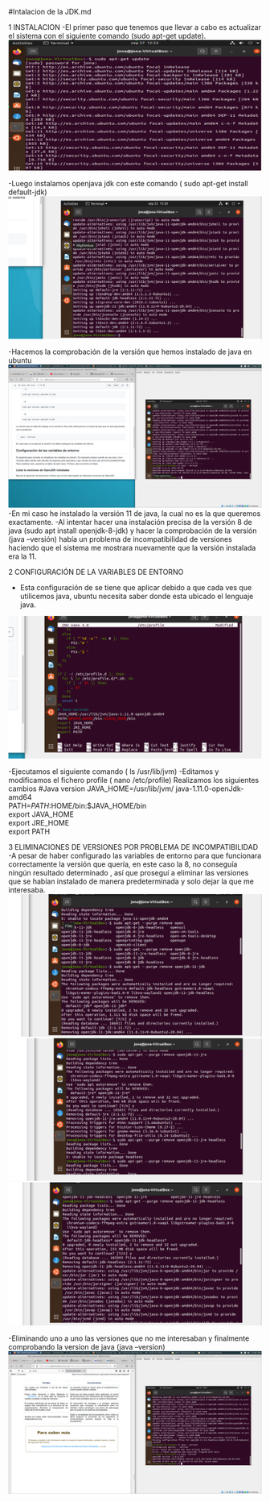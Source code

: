 #Intalacion de la JDK.md

1 INSTALACION
-El primer paso que tenemos que llevar a cabo es actualizar el sistema
con el siguiente comando (sudo apt-get update).
<img src="actualizacion.png">

-Luego instalamos openjava jdk con este comando ( sudo apt-get install default-jdk)
<img src="instalacion java.png">


-Hacemos la comprobación de la versión que hemos instalado de java en ubuntu
<img src="comprobacion java -version.png">
-En mi caso he instalado la versión  11 de java, la cual no es la que queremos exactamente.
-Al intentar hacer una instalación precisa de la versión 8 de java (sudo apt install openjdk-8-jdk) y hacer la comprobación de la versión (java –versión) había un problema de incompatibilidad de versiones haciendo que el sistema me mostrara nuevamente que la versión instalada era la 11.


2 CONFIGURACIÓN DE LA VARIABLES DE ENTORNO
- Esta configuración de se tiene que aplicar debido a que cada ves que utilicemos java, ubuntu necesita saber donde esta ubicado el lenguaje java.
<img src= "ultimo paso.png">



-Ejecutamos el siguiente comando ( ls /usr/lib/jvm)
-Editamos y modificamos el fichero profile ( nano /etc/profile)
Realizamos los siguientes cambios
 #Java version
JAVA_HOME=/usr/lib/jvm/ java-1.11.0-openJdk-amd64 <br>
PATH=$PATH:$HOME/bin:$JAVA_HOME/bin <br>
export JAVA_HOME <br>
export JRE_HOME   <br>
export PATH  <br>


3 ELIMINACIONES DE VERSIONES POR PROBLEMA DE INCOMPATIBILIDAD<br>
-A pesar de haber configurado las variables de entorno para que funcionara correctamente la versión que quería, en este caso la 8, no conseguía ningún resultado determinado , así que proseguí a eliminar las versiones que se habían instalado de manera predeterminada y solo dejar la que me interesaba.
<img src="eliminaciones versiones 11 por incompatibilidad.png">
<img src="eliminaciones versiones 11 por incompatibilidad.png.png">
<img src="eleminaciones versiones 11.png">







-Eliminando uno a uno las versiones que no me interesaban y finalmente comprobando la version de java (java –version)
<img src="comprobacion version 8.png ">

